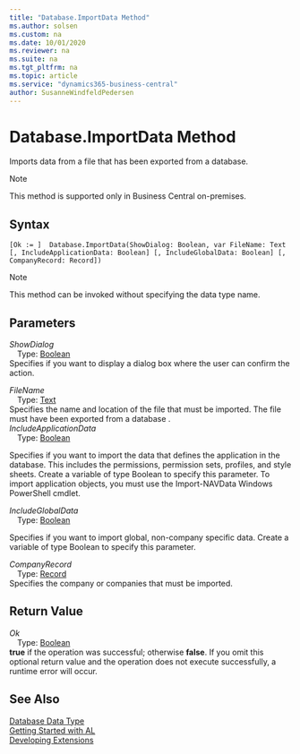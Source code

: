 ```yaml
---
title: "Database.ImportData Method"
ms.author: solsen
ms.custom: na
ms.date: 10/01/2020
ms.reviewer: na
ms.suite: na
ms.tgt_pltfrm: na
ms.topic: article
ms.service: "dynamics365-business-central"
author: SusanneWindfeldPedersen
---
```

[//]: # (START>DO_NOT_EDIT)
[//]: # (IMPORTANT:Do not edit any of the content between here and the END>DO_NOT_EDIT.)
[//]: # (Any modifications should be made in the .xml files in the ModernDev repo.)
# Database.ImportData Method
Imports data from a file that has been exported from a database.

> [!NOTE]
> This method is supported only in Business Central on-premises.

## Syntax
```
[Ok := ]  Database.ImportData(ShowDialog: Boolean, var FileName: Text [, IncludeApplicationData: Boolean] [, IncludeGlobalData: Boolean] [, CompanyRecord: Record])
```
> [!NOTE]  
> This method can be invoked without specifying the data type name.  
## Parameters
*ShowDialog*  
&emsp;Type: [Boolean](../boolean/boolean-data-type.md)  
Specifies if you want to display a dialog box where the user can confirm the action.
        
*FileName*  
&emsp;Type: [Text](../text/text-data-type.md)  
Specifies the name and location of the file that must be imported. The file must have been exported from a database
      .  
*IncludeApplicationData*  
&emsp;Type: [Boolean](../boolean/boolean-data-type.md)  

Specifies if you want to import the data that defines the application in the database. This includes the permissions, permission sets, profiles, and style sheets.
Create a variable of type Boolean to specify this parameter.
To import application objects, you must use the Import-NAVData Windows PowerShell cmdlet.
          
*IncludeGlobalData*  
&emsp;Type: [Boolean](../boolean/boolean-data-type.md)  

Specifies if you want to import global, non-company specific data.
Create a variable of type Boolean to specify this parameter.
          
*CompanyRecord*  
&emsp;Type: [Record](../record/record-data-type.md)  
Specifies the company or companies that must be imported.  


## Return Value
*Ok*  
&emsp;Type: [Boolean](../boolean/boolean-data-type.md)  
**true** if the operation was successful; otherwise **false**.   If you omit this optional return value and the operation does not execute successfully, a runtime error will occur.    


[//]: # (IMPORTANT: END>DO_NOT_EDIT)
## See Also
[Database Data Type](database-data-type.md)  
[Getting Started with AL](../../devenv-get-started.md)  
[Developing Extensions](../../devenv-dev-overview.md)